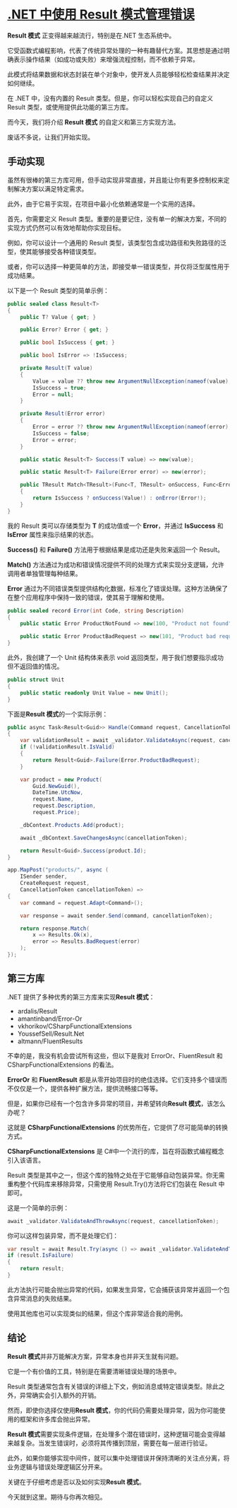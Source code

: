 # [.NET 中使用 Result 模式管理错误](https://www.nikolatech.net/blogs/result-pattern-manage-errors-in-dotnet)

**Result 模式** 正变得越来越流行，特别是在.NET 生态系统中。

它受函数式编程影响，代表了传统异常处理的一种有趣替代方案。其思想是通过明确表示操作结果（如成功或失败）来增强流程控制，而不依赖于异常。

此模式将结果数据和状态封装在单个对象中，使开发人员能够轻松检查结果并决定如何继续。

在 .NET 中，没有内置的 Result 类型。但是，你可以轻松实现自己的自定义 Result 类型，或使用提供此功能的第三方库。

而今天，我们将介绍 **Result 模式** 的自定义和第三方实现方法。

废话不多说，让我们开始实现。

## 手动实现

虽然有很棒的第三方库可用，但手动实现非常直接，并且能让你有更多控制权来定制解决方案以满足特定需求。

此外，由于它易于实现，在项目中最小化依赖通常是一个实用的选择。

首先，你需要定义 Result 类型。重要的是要记住，没有单一的解决方案，不同的实现方式仍然可以有效地帮助你实现目标。

例如，你可以设计一个通用的 Result 类型，该类型包含成功路径和失败路径的泛型，使其能够接受各种错误类型。

或者，你可以选择一种更简单的方法，即接受单一错误类型，并仅将泛型属性用于成功结果。

以下是一个 Result 类型的简单示例：

```csharp
public sealed class Result<T>
{
    public T? Value { get; }

    public Error? Error { get; }

    public bool IsSuccess { get; }

    public bool IsError => !IsSuccess;

    private Result(T value)
    {
        Value = value ?? throw new ArgumentNullException(nameof(value), "Value cannot be null.");
        IsSuccess = true;
        Error = null;
    }

    private Result(Error error)
    {
        Error = error ?? throw new ArgumentNullException(nameof(error), "Error cannot be null.");
        IsSuccess = false;
        Error = error;
    }

    public static Result<T> Success(T value) => new(value);

    public static Result<T> Failure(Error error) => new(error);

    public TResult Match<TResult>(Func<T, TResult> onSuccess, Func<Error, TResult> onError)
    {
        return IsSuccess ? onSuccess(Value!) : onError(Error!);
    }
}
```

我的 Result 类可以存储类型为 **T** 的成功值或一个 **Error**，并通过 **IsSuccess** 和 **IsError** 属性来指示结果的状态。

**Success()** 和 **Failure()** 方法用于根据结果是成功还是失败来返回一个 Result。

**Match()** 方法通过为成功和错误情况提供不同的处理方式来实现分支逻辑，允许调用者单独管理每种结果。

**Error** 通过为不同错误类型提供结构化数据，标准化了错误处理。这种方法确保了在整个应用程序中保持一致的错误，使其易于理解和使用。

```csharp
public sealed record Error(int Code, string Description)
{
    public static Error ProductNotFound => new(100, "Product not found");

    public static Error ProductBadRequest => new(101, "Product bad request");
}
```

此外，我创建了一个 Unit 结构体来表示 void 返回类型，用于我们想要指示成功但不返回值的情况。

```csharp
public struct Unit
{
    public static readonly Unit Value = new Unit();
}
```

下面是**Result 模式**的一个实际示例：

```csharp
public async Task<Result<Guid>> Handle(Command request, CancellationToken cancellationToken)
{
    var validationResult = await _validator.ValidateAsync(request, cancellationToken);
    if (!validationResult.IsValid)
    {
        return Result<Guid>.Failure(Error.ProductBadRequest);
    }

    var product = new Product(
        Guid.NewGuid(),
        DateTime.UtcNow,
        request.Name,
        request.Description,
        request.Price);

    _dbContext.Products.Add(product);

    await _dbContext.SaveChangesAsync(cancellationToken);

    return Result<Guid>.Success(product.Id);
}
```

```csharp
app.MapPost("products/", async (
    ISender sender,
    CreateRequest request,
    CancellationToken cancellationToken) =>
{
    var command = request.Adapt<Command>();

    var response = await sender.Send(command, cancellationToken);

    return response.Match(
        x => Results.Ok(x),
        error => Results.BadRequest(error)
    );
});
```

## 第三方库

.NET 提供了多种优秀的第三方库来实现**Result 模式**：

- ardalis/Result
- amantinband/Error-Or
- vkhorikov/CSharpFunctionalExtensions
- YoussefSell/Result.Net
- altmann/FluentResults

不幸的是，我没有机会尝试所有这些，但以下是我对 ErrorOr、FluentResult 和 CSharpFunctionalExtensions 的看法。

**ErrorOr** 和 **FluentResult** 都是从零开始项目时的绝佳选择。它们支持多个错误而不仅仅是一个，提供各种扩展方法，提供流畅接口等等。

但是，如果你已经有一个包含许多异常的项目，并希望转向**Result 模式**，该怎么办呢？

这就是 **CSharpFunctionalExtensions** 的优势所在，它提供了尽可能简单的转换方式。

**CSharpFunctionalExtensions** 是 C#中一个流行的库，旨在将函数式编程概念引入该语言。

Result 类型是其中之一，但这个库的独特之处在于它能够自动包装异常。你无需重构整个代码库来移除异常，只需使用 Result.Try()方法将它们包装在 Result 中即可。

这是一个简单的示例：

```csharp
await _validator.ValidateAndThrowAsync(request, cancellationToken);
```

你可以这样包装异常，而不是处理它们：

```csharp
var result = await Result.Try(async () => await _validator.ValidateAndThrowAsync(request, cancellationToken));
if (result.IsFailure)
{
    return result;
}
```

此方法执行可能会抛出异常的代码，如果发生异常，它会捕获该异常并返回一个包含异常消息的失败结果。

使用其他库也可以实现类似的结果，但这个库非常适合我的用例。

## 结论

**Result 模式**并非万能解决方案，异常本身也并非天生就有问题。

它是一个有价值的工具，特别是在需要清晰错误处理的场景中。

Result 类型通常包含有关错误的详细上下文，例如消息或特定错误类型。除此之外，异常确实会引入额外的开销。

然而，即使你选择仅使用**Result 模式**，你的代码仍需要处理异常，因为你可能使用的框架和许多库会抛出异常。

**Result 模式**需要实现条件逻辑，在处理多个潜在错误时，这种逻辑可能会变得越来越复杂。当发生错误时，必须将其传播到顶层，需要在每一层进行验证。

此外，如果你能够实现中间件，就可以集中处理错误并保持清晰的关注点分离，将业务逻辑与错误处理逻辑区分开来。

关键在于仔细考虑是否以及如何实现**Result 模式**。

今天就到这里。期待与你再次相见。
